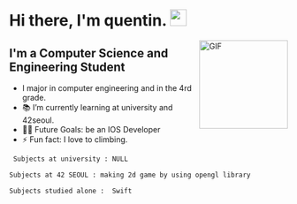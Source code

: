 # Hi there, I'm quentin. <img width="30px" src="https://media.tenor.com/images/3b388fe03da271d2674faf85eb7c3fcd/tenor.gif" />

<img align="right" alt="GIF" height="160px" src="https://media.giphy.com/media/du3J3cXyzhj75IOgvA/giphy.gif" />

## I'm a Computer Science and Engineering Student  

-  I major in computer engineering and in the 4rd grade.
- 📚 I’m currently learning at university and 42seoul.
- 💪🏼 Future Goals: be an IOS Developer
- ⚡ Fun fact: I love to climbing.

```sh
 Subjects at university : NULL
 ```
 
 ```sh
 Subjects at 42 SEOUL : making 2d game by using opengl library
 ```
 
 ```sh
 Subjects studied alone :  Swift
```
